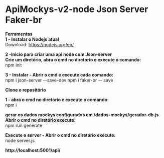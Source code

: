 # ApiMockys-v2-node Json Server Faker-br

<b>Ferramentas</b><br>
<b>1 - Instalar o Nodejs atual</b><br>
Download: https://nodejs.org/en/

<b>2 -Inicio para criar uma api node com Json-server</b><br>
<b>Crie um diretório, abra o cmd no diretório e execute o comando:</b><br>
npm init

<b>3 - Instalar - Abrir o cmd e execute cada comando:</b><br>
npm i json-server --save-dev
npm i faker-br -- save

<b>Clone o repositório</b><br>

<b>1 - abra o cmd no diretório e execute o comando:</b><br>
npm i

<b>gerar os dados mockys configurados em /dados-mockys/gerador-db.js</b></br>
<b>Abrir o cmd no diretório execute:</b></br>
npm run generate

<b>Execute o server - Abrir o cmd no diretório execute:</b></br>
node server.js 

<b>http://localhost:5001/api/</b></br>
